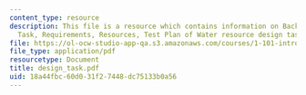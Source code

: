 ```yaml
---
content_type: resource
description: This file is a resource which contains information on Background, Design
  Task, Requirements, Resources, Test Plan of Water resource design task.
file: https://ol-ocw-studio-app-qa.s3.amazonaws.com/courses/1-101-introduction-to-civil-and-environmental-engineering-design-i-fall-2006/18a44fbc60d031f27448dc75133b0a56_design_task.pdf
file_type: application/pdf
resourcetype: Document
title: design_task.pdf
uid: 18a44fbc-60d0-31f2-7448-dc75133b0a56
---
```

